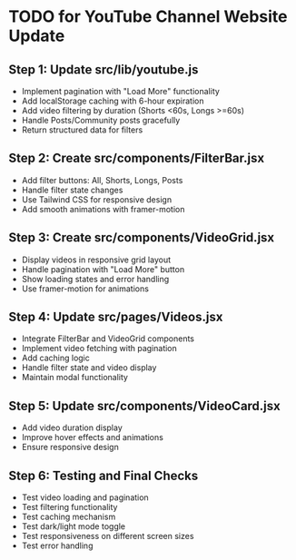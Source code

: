 # TODO for YouTube Channel Website Update

## Step 1: Update src/lib/youtube.js
- Implement pagination with "Load More" functionality
- Add localStorage caching with 6-hour expiration
- Add video filtering by duration (Shorts <60s, Longs >=60s)
- Handle Posts/Community posts gracefully
- Return structured data for filters

## Step 2: Create src/components/FilterBar.jsx
- Add filter buttons: All, Shorts, Longs, Posts
- Handle filter state changes
- Use Tailwind CSS for responsive design
- Add smooth animations with framer-motion

## Step 3: Create src/components/VideoGrid.jsx
- Display videos in responsive grid layout
- Handle pagination with "Load More" button
- Show loading states and error handling
- Use framer-motion for animations

## Step 4: Update src/pages/Videos.jsx
- Integrate FilterBar and VideoGrid components
- Implement video fetching with pagination
- Add caching logic
- Handle filter state and video display
- Maintain modal functionality

## Step 5: Update src/components/VideoCard.jsx
- Add video duration display
- Improve hover effects and animations
- Ensure responsive design

## Step 6: Testing and Final Checks
- Test video loading and pagination
- Test filtering functionality
- Test caching mechanism
- Test dark/light mode toggle
- Test responsiveness on different screen sizes
- Test error handling
